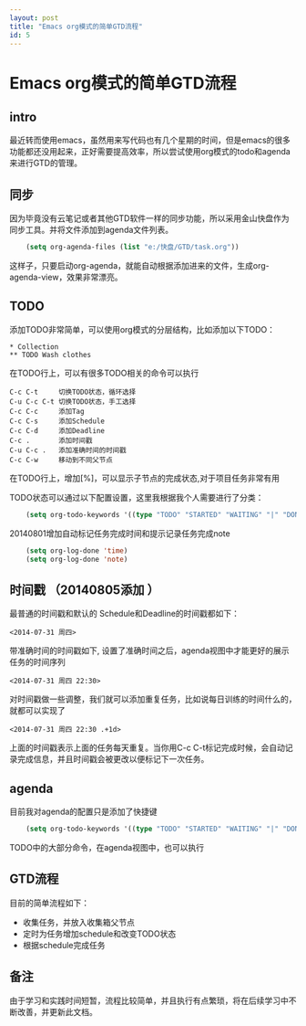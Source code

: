 ```yaml
---
layout: post
title: "Emacs org模式的简单GTD流程"
id: 5
---
```


Emacs org模式的简单GTD流程
===============================

## intro
最近转而使用emacs，虽然用来写代码也有几个星期的时间，但是emacs的很多功能都还没用起来，正好需要提高效率，所以尝试使用org模式的todo和agenda来进行GTD的管理。

## 同步
因为毕竟没有云笔记或者其他GTD软件一样的同步功能，所以采用金山快盘作为同步工具。并将文件添加到agenda文件列表。

```lisp
    (setq org-agenda-files (list "e:/快盘/GTD/task.org"))
```

这样子，只要启动org-agenda，就能自动根据添加进来的文件，生成org-agenda-view，效果非常漂亮。

## TODO
添加TODO非常简单，可以使用org模式的分层结构，比如添加以下TODO：

    * Collection
    ** TODO Wash clothes

在TODO行上，可以有很多TODO相关的命令可以执行

    C-c C-t     切换TODO状态，循环选择
    C-u C-c C-t 切换TODO状态，手工选择
    C-c C-c     添加Tag
    C-c C-s     添加Schedule
    C-c C-d     添加Deadline
    C-c .       添加时间戳
    C-u C-c .   添加准确时间的时间戳
    C-c C-w     移动到不同父节点

在TODO行上，增加[%]，可以显示子节点的完成状态,对于项目任务非常有用

TODO状态可以通过以下配置设置，这里我根据我个人需要进行了分类：

```lisp
    (setq org-todo-keywords '((type "TODO" "STARTED" "WAITING" "|" "DONE" "CANCELLED")))
```

20140801增加自动标记任务完成时间和提示记录任务完成note

```lisp
    (setq org-log-done 'time)
    (setq org-log-done 'note)
```

## 时间戳 （20140805添加 ）
最普通的时间戳和默认的 Schedule和Deadline的时间戳都如下：

    <2014-07-31 周四>

带准确时间的时间戳如下, 设置了准确时间之后，agenda视图中才能更好的展示任务的时间序列

    <2014-07-31 周四 22:30>

对时间戳做一些调整，我们就可以添加重复任务，比如说每日训练的时间什么的，就都可以实现了

    <2014-07-31 周四 22:30 .+1d>

上面的时间戳表示上面的任务每天重复。当你用C-c C-t标记完成时候，会自动记录完成信息，并且时间戳会被更改以便标记下一次任务。


## agenda
目前我对agenda的配置只是添加了快捷键

```lisp
    (setq org-todo-keywords '((type "TODO" "STARTED" "WAITING" "|" "DONE" "CANCELLED")))
```

TODO中的大部分命令，在agenda视图中，也可以执行

## GTD流程
目前的简单流程如下：

* 收集任务，并放入收集箱父节点
* 定时为任务增加schedule和改变TODO状态
* 根据schedule完成任务

## 备注
由于学习和实践时间短暂，流程比较简单，并且执行有点繁琐，将在后续学习中不断改善，并更新此文档。
